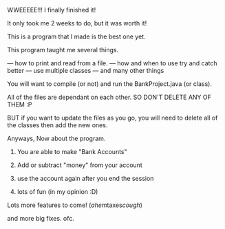 WWEEEEE!!! I finally finished it!

It only took me 2 weeks to do, but it was worth it!

This is a program that I made is the best one yet. 

This program taught me several things.

–– how to print and read from a file.
–– how and when to use try and catch better
–– use multiple classes
–– and many other things

You will want to compile (or not) and run the BankProject.java (or class).

All of the files are dependant on each other. SO DON'T DELETE ANY OF THEM :P

BUT if you want to update the files as you go, you will need to delete all of the classes then add the new ones.

Anyways, Now about the program.

1. You are able to make "Bank Accounts"

2. Add or subtract "money" from your account

3. use the account again after you end the session

4. lots of fun (in my opinion :D)


Lots more features to come! (*ahem*taxes*cough*)

and more big fixes. ofc.